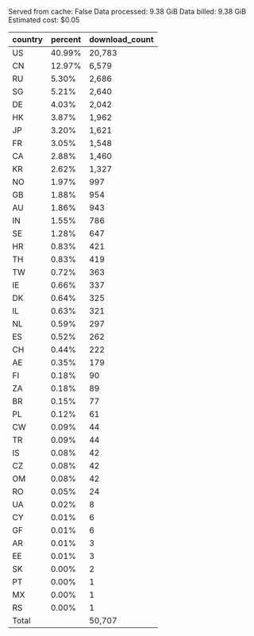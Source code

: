 Served from cache: False
Data processed: 9.38 GiB
Data billed: 9.38 GiB
Estimated cost: $0.05

| country | percent | download_count |
| ------- | ------- | -------------- |
| US      |  40.99% |         20,783 |
| CN      |  12.97% |          6,579 |
| RU      |   5.30% |          2,686 |
| SG      |   5.21% |          2,640 |
| DE      |   4.03% |          2,042 |
| HK      |   3.87% |          1,962 |
| JP      |   3.20% |          1,621 |
| FR      |   3.05% |          1,548 |
| CA      |   2.88% |          1,460 |
| KR      |   2.62% |          1,327 |
| NO      |   1.97% |            997 |
| GB      |   1.88% |            954 |
| AU      |   1.86% |            943 |
| IN      |   1.55% |            786 |
| SE      |   1.28% |            647 |
| HR      |   0.83% |            421 |
| TH      |   0.83% |            419 |
| TW      |   0.72% |            363 |
| IE      |   0.66% |            337 |
| DK      |   0.64% |            325 |
| IL      |   0.63% |            321 |
| NL      |   0.59% |            297 |
| ES      |   0.52% |            262 |
| CH      |   0.44% |            222 |
| AE      |   0.35% |            179 |
| FI      |   0.18% |             90 |
| ZA      |   0.18% |             89 |
| BR      |   0.15% |             77 |
| PL      |   0.12% |             61 |
| CW      |   0.09% |             44 |
| TR      |   0.09% |             44 |
| IS      |   0.08% |             42 |
| CZ      |   0.08% |             42 |
| OM      |   0.08% |             42 |
| RO      |   0.05% |             24 |
| UA      |   0.02% |              8 |
| CY      |   0.01% |              6 |
| GF      |   0.01% |              6 |
| AR      |   0.01% |              3 |
| EE      |   0.01% |              3 |
| SK      |   0.00% |              2 |
| PT      |   0.00% |              1 |
| MX      |   0.00% |              1 |
| RS      |   0.00% |              1 |
| Total   |         |         50,707 |

